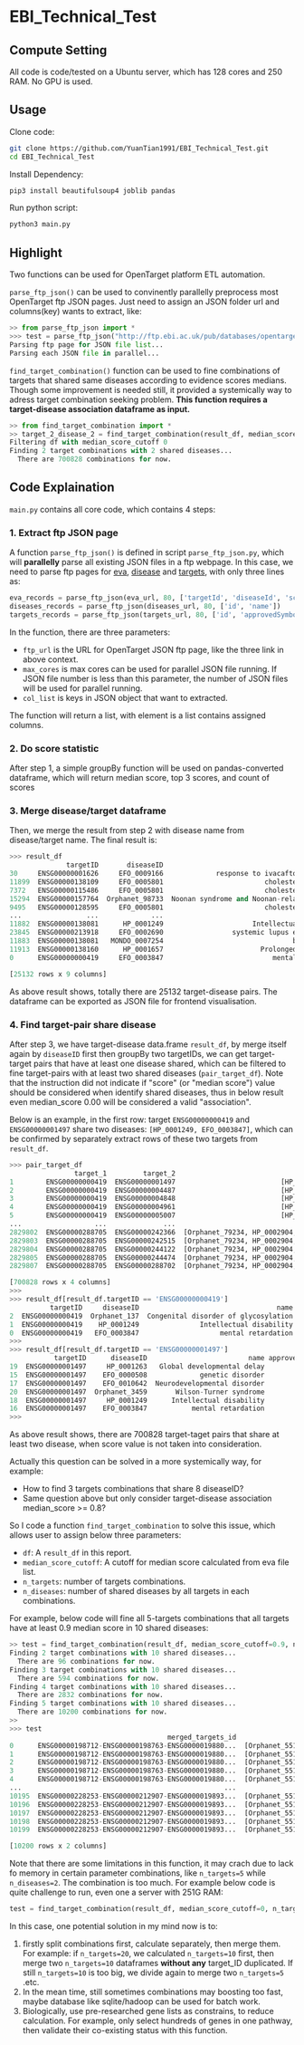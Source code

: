# EBI_Technical_Test

## Compute Setting
All code is code/tested on a Ubuntu server, which has 128 cores and 250 RAM. No GPU is used.

## Usage

Clone code:
```bash
git clone https://github.com/YuanTian1991/EBI_Technical_Test.git
cd EBI_Technical_Test
```

Install Dependency:
```bash
pip3 install beautifulsoup4 joblib pandas
```

Run python script:
```bash
python3 main.py
```

## Highlight

Two functions can be used for OpenTarget platform ETL automation. 

`parse_ftp_json()` can be used to convinently parallelly preprocess most OpenTarget ftp JSON pages. Just need to assign an JSON folder url and columns(key) wants to extract, like:

```python
>> from parse_ftp_json import *
>>> test = parse_ftp_json("http://ftp.ebi.ac.uk/pub/databases/opentargets/platform/21.11/output/etl/json/evidence/sourceId%3Dintogen/", 80, ['targetId', 'cohortDescription'])
Parsing ftp page for JSON file list...
Parsing each JSON file in parallel...
```

`find_target_combination()` function can be used to fine combinations of targets that shared same diseases according to evidence scores medians. Though some improvement is needed still, it provided a systemically way to adress target combination seeking problem. **This function requires a target-disease association dataframe as input.**

```python
>> from find_target_combination import *
>> target_2_disease_2 = find_target_combination(result_df, median_score_cutoff=0, n_targets=2, n_diseases=2)
Filtering df with median_score_cutoff 0
Finding 2 target combinations with 2 shared diseases...
  There are 700828 combinations for now.
```

## Code Explaination

`main.py` contains all core code, which contains 4 steps:

### 1. Extract ftp JSON page

A function `parse_ftp_json()` is defined in script `parse_ftp_json.py`, which will **parallelly** parse all existing JSON files in a ftp webpage. In this case, we need to parse ftp pages for [eva](http://ftp.ebi.ac.uk/pub/databases/opentargets/platform/21.11/output/etl/json/evidence/sourceId%3Deva/), [disease](http://ftp.ebi.ac.uk/pub/databases/opentargets/platform/latest/output/etl/json/diseases/) and [targets](http://ftp.ebi.ac.uk/pub/databases/opentargets/platform/latest/output/etl/json/targets/), with only three lines as:

```python
eva_records = parse_ftp_json(eva_url, 80, ['targetId', 'diseaseId', 'score'])
diseases_records = parse_ftp_json(diseases_url, 80, ['id', 'name'])
targets_records = parse_ftp_json(targets_url, 80, ['id', 'approvedSymbol'])
```

In the function, there are three parameters:
* `ftp_url` is the URL for OpenTarget JSON ftp page, like the three link in above context. 
* `max_cores` is max cores can be used for parallel JSON file running. If JSON file number is less than this parameter, the number of JSON files will be used for parallel running.
* `col_list` is keys in JSON object that want to extracted.

The function will return a list, with element is a list contains assigned columns.

### 2. Do score statistic

After step 1, a simple groupBy function will be used on pandas-converted dataframe, which will return median score, top 3 scores, and count of scores

### 3. Merge disease/target dataframe

Then, we merge the result from step 2 with disease name from disease/target name. The final result is:

```python
>>> result_df
              targetID       diseaseID                                         name approvedSymbol  median_score  top_1  top_2  top_3  count
30     ENSG00000001626     EFO_0009166             response to ivacaftor - efficacy           CFTR          0.97   0.97   0.97   0.97     33
11899  ENSG00000138109     EFO_0005801                         cholesterol embolism         CYP2C9          0.97   0.97   0.97   0.97      9
7372   ENSG00000115486     EFO_0005801                         cholesterol embolism           GGCX          0.97   0.97    NaN    NaN      1
15294  ENSG00000157764  Orphanet_98733  Noonan syndrome and Noonan-related syndrome           BRAF          0.97   0.97   0.97   0.97      6
9495   ENSG00000128595     EFO_0005801                         cholesterol embolism           CALU          0.97   0.97    NaN    NaN      1
...                ...             ...                                          ...            ...           ...    ...    ...    ...    ...
11882  ENSG00000138081      HP_0001249                      Intellectual disability         FBXO11          0.00   0.72   0.00   0.00      7
23845  ENSG00000213918     EFO_0002690                 systemic lupus erythematosus         DNASE1          0.00   0.00    NaN    NaN      1
11883  ENSG00000138081   MONDO_0007254                                breast cancer         FBXO11          0.00   0.00    NaN    NaN      1
11913  ENSG00000138160      HP_0001657                        Prolonged QT interval          KIF11          0.00   0.00    NaN    NaN      1
0      ENSG00000000419     EFO_0003847                           mental retardation           DPM1          0.00   0.00    NaN    NaN      1

[25132 rows x 9 columns]
```
As above result shows, totally there are 25132 target-disease pairs. The dataframe can be exported as JSON file for frontend visualisation.

### 4. Find target-pair share disease

After step 3, we have target-disease data.frame `result_df`, by merge itself again by `diseaseID` first then groupBy two targetIDs, we can get target-target pairs that have at least one disease shared, which can be filtered to fine target-pairs with at least two shared diseases (`pair_target_df`). Note that the instruction did not indicate if "score" (or "median score") value should be considered when identify shared diseases, thus in below result even median\_score 0.00 will be considered a valid "association".

Below is an example, in the first row: target `ENSG00000000419` and `ENSG00000001497` share two diseases: `[HP_0001249, EFO_0003847]`, which can be confirmed by separately extract rows of these two targets from `result_df`.

```python
>>> pair_target_df
                target_1         target_2                                       disease_list  disease_count
1        ENSG00000000419  ENSG00000001497                          [HP_0001249, EFO_0003847]              2
2        ENSG00000000419  ENSG00000004487                          [HP_0001249, EFO_0003847]              2
3        ENSG00000000419  ENSG00000004848                          [HP_0001249, EFO_0003847]              2
4        ENSG00000000419  ENSG00000004961                          [HP_0001249, EFO_0003847]              2
5        ENSG00000000419  ENSG00000005007                          [HP_0001249, EFO_0003847]              2
...                  ...              ...                                                ...            ...
2829802  ENSG00000288705  ENSG00000242366  [Orphanet_79234, HP_0002904, EFO_0004829, Orph...              6
2829803  ENSG00000288705  ENSG00000242515  [Orphanet_79234, HP_0002904, EFO_0004829, Orph...              6
2829804  ENSG00000288705  ENSG00000244122  [Orphanet_79234, HP_0002904, EFO_0004829, Orph...              6
2829805  ENSG00000288705  ENSG00000244474  [Orphanet_79234, HP_0002904, EFO_0004829, Orph...              6
2829807  ENSG00000288705  ENSG00000288702  [Orphanet_79234, HP_0002904, EFO_0004829, Orph...              6

[700828 rows x 4 columns]
>>>
>>> result_df[result_df.targetID == 'ENSG00000000419']
          targetID     diseaseID                                  name approvedSymbol  median_score  top_1  top_2  top_3  count
2  ENSG00000000419  Orphanet_137  Congenital disorder of glycosylation           DPM1          0.32   0.95   0.92   0.92    105
1  ENSG00000000419    HP_0001249               Intellectual disability           DPM1          0.00   0.00    NaN    NaN      1
0  ENSG00000000419   EFO_0003847                    mental retardation           DPM1          0.00   0.00    NaN    NaN      1
>>>
>>> result_df[result_df.targetID == 'ENSG00000001497']
           targetID      diseaseID                         name approvedSymbol  median_score  top_1  top_2  top_3  count
19  ENSG00000001497     HP_0001263   Global developmental delay          LAS1L          0.70   0.70    NaN    NaN      1
15  ENSG00000001497    EFO_0000508             genetic disorder          LAS1L          0.52   0.72   0.32    NaN      2
17  ENSG00000001497    EFO_0010642  Neurodevelopmental disorder          LAS1L          0.32   0.32    NaN    NaN      1
20  ENSG00000001497  Orphanet_3459       Wilson-Turner syndrome          LAS1L          0.32   0.90   0.72   0.32     42
18  ENSG00000001497     HP_0001249      Intellectual disability          LAS1L          0.00   0.00   0.00    NaN      2
16  ENSG00000001497    EFO_0003847           mental retardation          LAS1L          0.00   0.00   0.00    NaN      2
>>>
```

As above result shows, there are 700828 target-taget pairs that share at least two disease, when score value is not taken into consideration.

Actually this question can be solved in a more systemically way, for example:
* How to find 3 targets combinations that share 8 diseaseID?
* Same question above but only consider target-disease association median\_score >= 0.8?

So I code a function `find_target_combination` to solve this issue, which allows user to assign below three parameters:
* `df`: A `result_df` in this report.
* `median_score_cutoff`: A cutoff for median score calculated from eva file list.
* `n_targets`: number of targets combinations.
* `n_diseases`: number of shared diseases by all targets in each combinations.

For example, below code will fine all 5-targets combinations that all targets have at least 0.9 median score in 10 shared diseases:

```python
>> test = find_target_combination(result_df, median_score_cutoff=0.9, n_targets=5, n_diseases=10)
Finding 2 target combinations with 10 shared diseases...
  There are 96 combinations for now.
Finding 3 target combinations with 10 shared diseases...
  There are 594 combinations for now.
Finding 4 target combinations with 10 shared diseases...
  There are 2832 combinations for now.
Finding 5 target combinations with 10 shared diseases...
  There are 10200 combinations for now.
>>
>>> test
                                       merged_targets_id                                          diseaseID
0      ENSG00000198712-ENSG00000198763-ENSG0000019880...  [Orphanet_551, Orphanet_206966, Orphanet_225, ...
1      ENSG00000198712-ENSG00000198763-ENSG0000019880...  [Orphanet_551, Orphanet_206966, Orphanet_225, ...
2      ENSG00000198712-ENSG00000198763-ENSG0000019880...  [Orphanet_551, Orphanet_206966, Orphanet_225, ...
3      ENSG00000198712-ENSG00000198763-ENSG0000019880...  [Orphanet_551, Orphanet_206966, Orphanet_225, ...
4      ENSG00000198712-ENSG00000198763-ENSG0000019880...  [Orphanet_551, Orphanet_206966, Orphanet_225, ...
...                                                  ...                                                ...
10195  ENSG00000228253-ENSG00000212907-ENSG0000019893...  [Orphanet_551, Orphanet_206966, Orphanet_225, ...
10196  ENSG00000228253-ENSG00000212907-ENSG0000019893...  [Orphanet_551, Orphanet_96210, Orphanet_206966...
10197  ENSG00000228253-ENSG00000212907-ENSG0000019893...  [Orphanet_551, Orphanet_206966, Orphanet_225, ...
10198  ENSG00000228253-ENSG00000212907-ENSG0000019893...  [Orphanet_551, Orphanet_96210, Orphanet_206966...
10199  ENSG00000228253-ENSG00000212907-ENSG0000019893...  [Orphanet_551, Orphanet_96210, Orphanet_225, E...

[10200 rows x 2 columns]
```

Note that there are some limitations in this function, it may crach due to lack fo memory in certain parameter combinations, like `n_targets=5` while `n_diseases=2`. The combination is too much. For example below code is quite challenge to run, even one a server with 251G RAM:
```python
test = find_target_combination(result_df, median_score_cutoff=0, n_targets=3, n_diseases=2)
```

In this case, one potential solution in my mind now is to:
1. firstly split combinations first, calculate separately, then merge them. For example: if `n_targets=20`, we calculated `n_targets=10` first, then merge two `n_targets=10` dataframes **without any** target\_ID duplicated. If still `n_targets=10` is too big, we divide again to merge two `n_targets=5` .etc. 
2. In the mean time, still sometimes combinations may boosting too fast, maybe database like sqlite/hadoop can be used for batch work.
3. Biologically, use pre-researched gene lists as constrains, to reduce calculation. For example, only select hundreds of genes in one pathway, then validate their co-existing status with this function.


